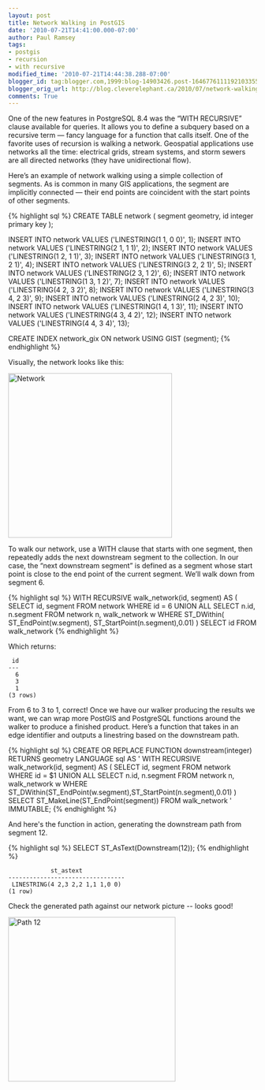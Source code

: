 ```yaml
---
layout: post
title: Network Walking in PostGIS
date: '2010-07-21T14:41:00.000-07:00'
author: Paul Ramsey
tags:
- postgis
- recursion
- with recursive
modified_time: '2010-07-21T14:44:38.288-07:00'
blogger_id: tag:blogger.com,1999:blog-14903426.post-1646776111192103355
blogger_orig_url: http://blog.cleverelephant.ca/2010/07/network-walking-in-postgis.html
comments: True
---
```


One of the new features in PostgreSQL 8.4 was the &#8220;WITH RECURSIVE&#8221; clause available for queries. It allows you to define a subquery based on a recursive term &#8212; fancy language for a function that calls itself. One of the favorite uses of recursion is walking a network. Geospatial applications use networks all the time: electrical grids, stream systems, and storm sewers are all directed networks (they have unidirectional flow).

Here&#8217;s an example of network walking using a simple collection of segments. As is common in many GIS applications, the segment are implicitly connected &#8212; their end points are coincident with the start points of other segments.

{% highlight sql %}
CREATE TABLE network ( 
  segment geometry, 
  id integer primary key 
  );

INSERT INTO network VALUES ('LINESTRING(1 1, 0 0)', 1);
INSERT INTO network VALUES ('LINESTRING(2 1, 1 1)', 2);
INSERT INTO network VALUES ('LINESTRING(1 2, 1 1)', 3);
INSERT INTO network VALUES ('LINESTRING(3 1, 2 1)', 4);
INSERT INTO network VALUES ('LINESTRING(3 2, 2 1)', 5);
INSERT INTO network VALUES ('LINESTRING(2 3, 1 2)', 6);
INSERT INTO network VALUES ('LINESTRING(1 3, 1 2)', 7);
INSERT INTO network VALUES ('LINESTRING(4 2, 3 2)', 8);
INSERT INTO network VALUES ('LINESTRING(3 4, 2 3)', 9);
INSERT INTO network VALUES ('LINESTRING(2 4, 2 3)', 10);
INSERT INTO network VALUES ('LINESTRING(1 4, 1 3)', 11);
INSERT INTO network VALUES ('LINESTRING(4 3, 4 2)', 12);
INSERT INTO network VALUES ('LINESTRING(4 4, 3 4)', 13);

CREATE INDEX network_gix ON network USING GIST (segment);
{% endhighlight %}

Visually, the network looks like this:

<img class="alignnone size-full wp-image-892" title="Network" src="http://blog.opengeo.org/wp-content/uploads/2010/07/screenshot_01.png" alt="Network" width="332" height="334" />

To walk our network, use a WITH clause that starts with one segment, then repeatedly adds the next downstream segment to the collection. In our case, the &#8220;next downstream segment&#8221; is defined as a segment whose start point is close to the end point of the current segment. We&#8217;ll walk down from segment 6.

{% highlight sql %}
WITH RECURSIVE walk_network(id, segment) AS (
  SELECT id, segment 
    FROM network 
    WHERE id = 6
  UNION ALL
  SELECT n.id, n.segment
    FROM network n, walk_network w
    WHERE ST_DWithin(
      ST_EndPoint(w.segment),
      ST_StartPoint(n.segment),0.01)
)
SELECT id
FROM walk_network
{% endhighlight %}

Which returns:

     id
    ---
      6
      3
      1
    (3 rows)

From 6 to 3 to 1, correct! Once we have our walker producing the results we want, we can wrap more PostGIS and PostgreSQL functions around the walker to produce a finished product. Here&#8217;s a function that takes in an edge identifier and outputs a linestring based on the downstream path.

{% highlight sql %}
CREATE OR REPLACE FUNCTION downstream(integer)
RETURNS geometry
LANGUAGE sql
AS '
WITH RECURSIVE walk_network(id, segment) AS (
    SELECT id, segment FROM network WHERE id = $1
  UNION ALL
    SELECT n.id, n.segment
    FROM network n, walk_network w
    WHERE ST_DWithin(ST_EndPoint(w.segment),ST_StartPoint(n.segment),0.01)
  )
SELECT ST_MakeLine(ST_EndPoint(segment))
FROM walk_network
' IMMUTABLE;
{% endhighlight %}

And here's the function in action, generating the downstream path from segment 12.

{% highlight sql %}
SELECT ST_AsText(Downstream(12));
{% endhighlight %}

                st_astext
    ---------------------------------
     LINESTRING(4 2,3 2,2 1,1 1,0 0)
    (1 row)
    
Check the generated path against our network picture -- looks good!

<img class="alignnone size-full wp-image-893" title="Path 12" src="http://blog.opengeo.org/wp-content/uploads/2010/07/screenshot_02.png" alt="Path 12" width="339" height="334" />